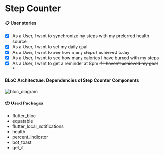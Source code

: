 # Step Counter 
 
#### 📋 User stories
- [x] As a User, I want to synchronize my steps with my preferred health source
- [x] As a User, I want to set my daily goal
- [x] As a User, I want to see how many steps I achieved today 
- [x] As a User, I want to see how many calories I have burned with my steps
- [x] As a User, I want to get a reminder at 8pm <del>if I haven’t achieved my goal</del> *

#### BLoC Architecture: Dependencies of Step Counter Components

![bloc_diagram](https://github.com/buhar/fastic_step_counter/tree/main/.extras/bloc_dependencies.PNG)

#### 📦 Used Packages
- flutter_bloc
- equatable
- flutter_local_notifications
- health
- percent_indicator
- bot_toast
- get_it
